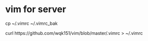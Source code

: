 # vim for server
<p>cp ~/.vimrc ~/.vimrc_bak<p>
<p>curl https://github.com/wqk151/vim/blob/master/.vimrc > ~/.vimrc<p>
